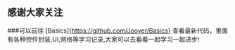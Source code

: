 ## 感谢大家关注
  ###可以前往  [Basics]{https://github.com/Jooyer/Basics}   查看最新代码，里面有各种控件封装,UI,网络等学习记录,大家可以去看看一起学习一起进步!



